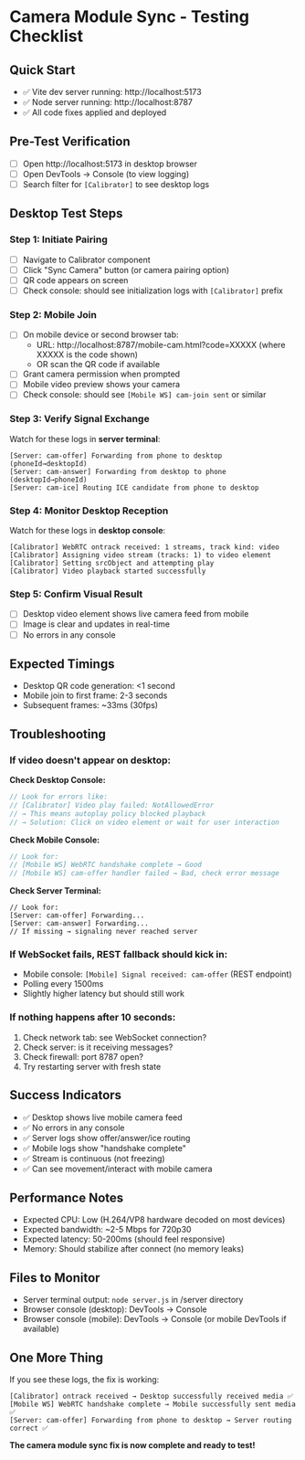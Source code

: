 # Camera Module Sync - Testing Checklist

## Quick Start
- ✅ Vite dev server running: http://localhost:5173
- ✅ Node server running: http://localhost:8787
- ✅ All code fixes applied and deployed

## Pre-Test Verification
- [ ] Open http://localhost:5173 in desktop browser
- [ ] Open DevTools → Console (to view logging)
- [ ] Search filter for `[Calibrator]` to see desktop logs

## Desktop Test Steps

### Step 1: Initiate Pairing
- [ ] Navigate to Calibrator component
- [ ] Click "Sync Camera" button (or camera pairing option)
- [ ] QR code appears on screen
- [ ] Check console: should see initialization logs with `[Calibrator]` prefix

### Step 2: Mobile Join
- [ ] On mobile device or second browser tab:
  - URL: http://localhost:8787/mobile-cam.html?code=XXXXX (where XXXXX is the code shown)
  - OR scan the QR code if available
- [ ] Grant camera permission when prompted
- [ ] Mobile video preview shows your camera
- [ ] Check console: should see `[Mobile WS] cam-join sent` or similar

### Step 3: Verify Signal Exchange
Watch for these logs in **server terminal**:
```
[Server: cam-offer] Forwarding from phone to desktop (phoneId→desktopId)
[Server: cam-answer] Forwarding from desktop to phone (desktopId→phoneId)
[Server: cam-ice] Routing ICE candidate from phone to desktop
```

### Step 4: Monitor Desktop Reception
Watch for these logs in **desktop console**:
```
[Calibrator] WebRTC ontrack received: 1 streams, track kind: video
[Calibrator] Assigning video stream (tracks: 1) to video element
[Calibrator] Setting srcObject and attempting play
[Calibrator] Video playback started successfully
```

### Step 5: Confirm Visual Result
- [ ] Desktop video element shows live camera feed from mobile
- [ ] Image is clear and updates in real-time
- [ ] No errors in any console

## Expected Timings
- Desktop QR code generation: <1 second
- Mobile join to first frame: 2-3 seconds
- Subsequent frames: ~33ms (30fps)

## Troubleshooting

### If video doesn't appear on desktop:

**Check Desktop Console:**
```javascript
// Look for errors like:
// [Calibrator] Video play failed: NotAllowedError
// → This means autoplay policy blocked playback
// → Solution: Click on video element or wait for user interaction
```

**Check Mobile Console:**
```javascript
// Look for:
// [Mobile WS] WebRTC handshake complete → Good
// [Mobile WS] cam-offer handler failed → Bad, check error message
```

**Check Server Terminal:**
```
// Look for:
[Server: cam-offer] Forwarding...
[Server: cam-answer] Forwarding...
// If missing → signaling never reached server
```

### If WebSocket fails, REST fallback should kick in:
- Mobile console: `[Mobile] Signal received: cam-offer` (REST endpoint)
- Polling every 1500ms
- Slightly higher latency but should still work

### If nothing happens after 10 seconds:
1. Check network tab: see WebSocket connection?
2. Check server: is it receiving messages?
3. Check firewall: port 8787 open?
4. Try restarting server with fresh state

## Success Indicators
- ✅ Desktop shows live mobile camera feed
- ✅ No errors in any console
- ✅ Server logs show offer/answer/ice routing
- ✅ Mobile logs show "handshake complete"
- ✅ Stream is continuous (not freezing)
- ✅ Can see movement/interact with mobile camera

## Performance Notes
- Expected CPU: Low (H.264/VP8 hardware decoded on most devices)
- Expected bandwidth: ~2-5 Mbps for 720p30
- Expected latency: 50-200ms (should feel responsive)
- Memory: Should stabilize after connect (no memory leaks)

## Files to Monitor
- Server terminal output: `node server.js` in /server directory
- Browser console (desktop): DevTools → Console
- Browser console (mobile): DevTools → Console (or mobile DevTools if available)

## One More Thing
If you see these logs, the fix is working:
```
[Calibrator] ontrack received → Desktop successfully received media ✅
[Mobile WS] WebRTC handshake complete → Mobile successfully sent media ✅
[Server: cam-offer] Forwarding from phone to desktop → Server routing correct ✅
```

**The camera module sync fix is now complete and ready to test!**
